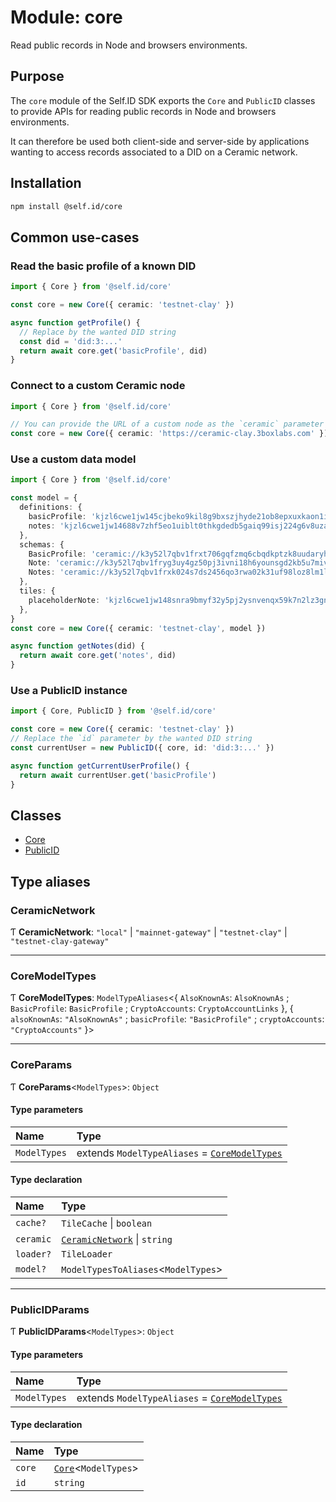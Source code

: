 # Module: core

Read public records in Node and browsers environments.

## Purpose

The `core` module of the Self.ID SDK exports the `Core` and `PublicID` classes to provide APIs
for reading public records in Node and browsers environments.

It can therefore be used both client-side and server-side by applications wanting to access
records associated to a DID on a Ceramic network.

## Installation

```sh
npm install @self.id/core
```

## Common use-cases

### Read the basic profile of a known DID

```ts
import { Core } from '@self.id/core'

const core = new Core({ ceramic: 'testnet-clay' })

async function getProfile() {
  // Replace by the wanted DID string
  const did = 'did:3:...'
  return await core.get('basicProfile', did)
}
```

### Connect to a custom Ceramic node

```ts
import { Core } from '@self.id/core'

// You can provide the URL of a custom node as the `ceramic` parameter
const core = new Core({ ceramic: 'https://ceramic-clay.3boxlabs.com' })
```

### Use a custom data model

```ts
import { Core } from '@self.id/core'

const model = {
  definitions: {
    basicProfile: 'kjzl6cwe1jw145cjbeko9kil8g9bxszjhyde21ob8epxuxkaon1izyqsu8wgcic',
    notes: 'kjzl6cwe1jw14688v7zhf5eo1uiblt0thkgdedb5gaiq99isj224g6v8uza2r4m',
  },
  schemas: {
    BasicProfile: 'ceramic://k3y52l7qbv1frxt706gqfzmq6cbqdkptzk8uudaryhlkf6ly9vx21hqu4r6k1jqio',
    Note: 'ceramic://k3y52l7qbv1fryg3uy4gz50pj3ivni18h6younsgd2kb5u7mivx3h258m01tkwk5c',
    Notes: 'ceramic://k3y52l7qbv1frxk024s7ds2456qo3rwa02k31uf98loz8lm1lodlgv3eeqh4cxgjk',
  },
  tiles: {
    placeholderNote: 'kjzl6cwe1jw148snra9bmyf32y5pj2ysnvenqx59k7n2lz3gnri72axvp25fo1v',
  },
}
const core = new Core({ ceramic: 'testnet-clay', model })

async function getNotes(did) {
  return await core.get('notes', did)
}
```

### Use a PublicID instance

```ts
import { Core, PublicID } from '@self.id/core'

const core = new Core({ ceramic: 'testnet-clay' })
// Replace the `id` parameter by the wanted DID string
const currentUser = new PublicID({ core, id: 'did:3:...' })

async function getCurrentUserProfile() {
  return await currentUser.get('basicProfile')
}
```

## Classes

- [Core](../classes/core.Core.md)
- [PublicID](../classes/core.PublicID.md)

## Type aliases

### CeramicNetwork

Ƭ **CeramicNetwork**: ``"local"`` \| ``"mainnet-gateway"`` \| ``"testnet-clay"`` \| ``"testnet-clay-gateway"``

___

### CoreModelTypes

Ƭ **CoreModelTypes**: `ModelTypeAliases`<{ `AlsoKnownAs`: `AlsoKnownAs` ; `BasicProfile`: `BasicProfile` ; `CryptoAccounts`: `CryptoAccountLinks`  }, { `alsoKnownAs`: ``"AlsoKnownAs"`` ; `basicProfile`: ``"BasicProfile"`` ; `cryptoAccounts`: ``"CryptoAccounts"``  }\>

___

### CoreParams

Ƭ **CoreParams**<`ModelTypes`\>: `Object`

#### Type parameters

| Name | Type |
| :------ | :------ |
| `ModelTypes` | extends `ModelTypeAliases` = [`CoreModelTypes`](core.md#coremodeltypes) |

#### Type declaration

| Name | Type |
| :------ | :------ |
| `cache?` | `TileCache` \| `boolean` |
| `ceramic` | [`CeramicNetwork`](core.md#ceramicnetwork) \| `string` |
| `loader?` | `TileLoader` |
| `model?` | `ModelTypesToAliases`<`ModelTypes`\> |

___

### PublicIDParams

Ƭ **PublicIDParams**<`ModelTypes`\>: `Object`

#### Type parameters

| Name | Type |
| :------ | :------ |
| `ModelTypes` | extends `ModelTypeAliases` = [`CoreModelTypes`](core.md#coremodeltypes) |

#### Type declaration

| Name | Type |
| :------ | :------ |
| `core` | [`Core`](../classes/core.Core.md)<`ModelTypes`\> |
| `id` | `string` |
